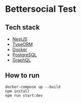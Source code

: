 # Bettersocial Test

## Tech stack

- [NestJS](https://github.com/nestjs/nest)
- [TypeORM](https://docs.nestjs.com/recipes/hot-reload#typeorm)
- [Docker](https://www.docker.com/)
- [PostgreSQL](https://www.postgresql.org/)
- [GraphQL](https://docs.nestjs.com/graphql/quick-start)

## How to run

```shell
docker-compose up --build
npm install
npm run start:dev
```
